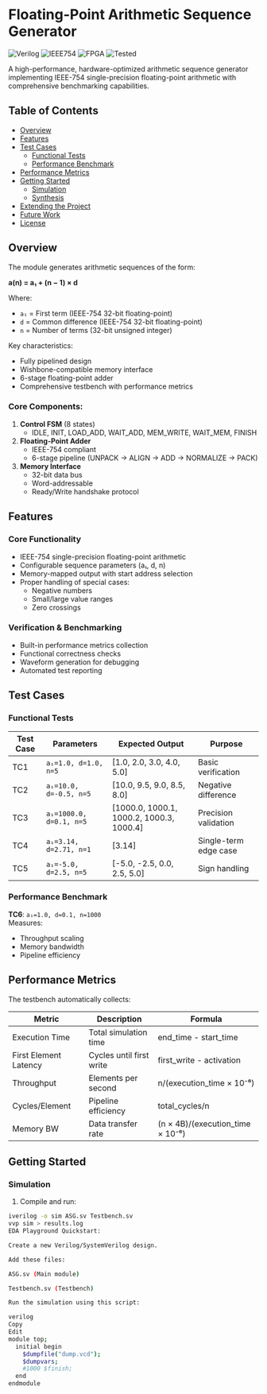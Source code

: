 # Floating-Point Arithmetic Sequence Generator

![Verilog](https://img.shields.io/badge/Verilog-HDL-blue) 
![IEEE754](https://img.shields.io/badge/IEEE-754-green)
![FPGA](https://img.shields.io/badge/FPGA-Compatible-orange)
![Tested](https://img.shields.io/badge/Tested-6_Cases-success)

A high-performance, hardware-optimized arithmetic sequence generator implementing IEEE-754 single-precision floating-point arithmetic with comprehensive benchmarking capabilities.

## Table of Contents
- [Overview](#overview)
- [Features](#features)
- [Test Cases](#test-cases)
  - [Functional Tests](#functional-tests)
  - [Performance Benchmark](#performance-benchmark)
- [Performance Metrics](#performance-metrics)
- [Getting Started](#getting-started)
  - [Simulation](#simulation)
  - [Synthesis](#synthesis)
- [Extending the Project](#extending-the-project)
- [Future Work](#future-work)
- [License](#license)

## Overview

The module generates arithmetic sequences of the form:

**a(n) = a₁ + (n − 1) × d**

Where:
- `a₁` = First term (IEEE-754 32-bit floating-point)
- `d` = Common difference (IEEE-754 32-bit floating-point)
- `n` = Number of terms (32-bit unsigned integer)

Key characteristics:
- Fully pipelined design
- Wishbone-compatible memory interface
- 6-stage floating-point adder
- Comprehensive testbench with performance metrics


### Core Components:
1. **Control FSM** (8 states)
   - IDLE, INIT, LOAD_ADD, WAIT_ADD, MEM_WRITE, WAIT_MEM, FINISH
2. **Floating-Point Adder**
   - IEEE-754 compliant
   - 6-stage pipeline (UNPACK → ALIGN → ADD → NORMALIZE → PACK)
3. **Memory Interface**
   - 32-bit data bus
   - Word-addressable
   - Ready/Write handshake protocol

## Features

### Core Functionality
- IEEE-754 single-precision floating-point arithmetic
- Configurable sequence parameters (a₁, d, n)
- Memory-mapped output with start address selection
- Proper handling of special cases:
  - Negative numbers
  - Small/large value ranges
  - Zero crossings

### Verification & Benchmarking
- Built-in performance metrics collection
- Functional correctness checks
- Waveform generation for debugging
- Automated test reporting

## Test Cases

### Functional Tests

| Test Case | Parameters | Expected Output | Purpose |
|-----------|------------|-----------------|---------|
| TC1 | `a₁=1.0, d=1.0, n=5` | [1.0, 2.0, 3.0, 4.0, 5.0] | Basic verification |
| TC2 | `a₁=10.0, d=-0.5, n=5` | [10.0, 9.5, 9.0, 8.5, 8.0] | Negative difference |
| TC3 | `a₁=1000.0, d=0.1, n=5` | [1000.0, 1000.1, 1000.2, 1000.3, 1000.4] | Precision validation |
| TC4 | `a₁=3.14, d=2.71, n=1` | [3.14] | Single-term edge case |
| TC5 | `a₁=-5.0, d=2.5, n=5` | [-5.0, -2.5, 0.0, 2.5, 5.0] | Sign handling |

### Performance Benchmark
**TC6**: `a₁=1.0, d=0.1, n=1000`  
Measures:
- Throughput scaling
- Memory bandwidth
- Pipeline efficiency

## Performance Metrics

The testbench automatically collects:

| Metric | Description | Formula |
|--------|-------------|---------|
| Execution Time | Total simulation time | end_time - start_time |
| First Element Latency | Cycles until first write | first_write - activation |
| Throughput | Elements per second | n/(execution_time × 10⁻⁶) |
| Cycles/Element | Pipeline efficiency | total_cycles/n |
| Memory BW | Data transfer rate | (n × 4B)/(execution_time × 10⁻⁶) |

## Getting Started

### Simulation

1. Compile and run:
```bash
iverilog -o sim ASG.sv Testbench.sv
vvp sim > results.log
EDA Playground Quickstart:

Create a new Verilog/SystemVerilog design.

Add these files:

ASG.sv (Main module)

Testbench.sv (Testbench)

Run the simulation using this script:

verilog
Copy
Edit
module top;
  initial begin
    $dumpfile("dump.vcd");
    $dumpvars;
    #1000 $finish;
  end
endmodule



